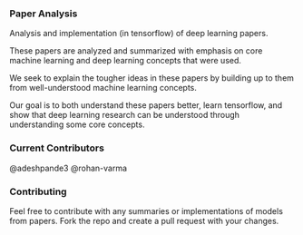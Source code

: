 ### Paper Analysis

Analysis and implementation (in tensorflow) of deep learning papers. 

These papers are analyzed and summarized with emphasis on core machine learning and deep learning concepts that were used. 

We seek to explain the tougher ideas in these papers by building up to them from well-understood machine learning concepts. 

Our goal is to both understand these papers better, learn tensorflow, and show that deep learning research can be understood through understanding some core concepts. 

### Current Contributors

@adeshpande3
@rohan-varma

### Contributing

Feel free to contribute with any summaries or implementations of models from papers. Fork the repo and create a pull request with your changes. 
